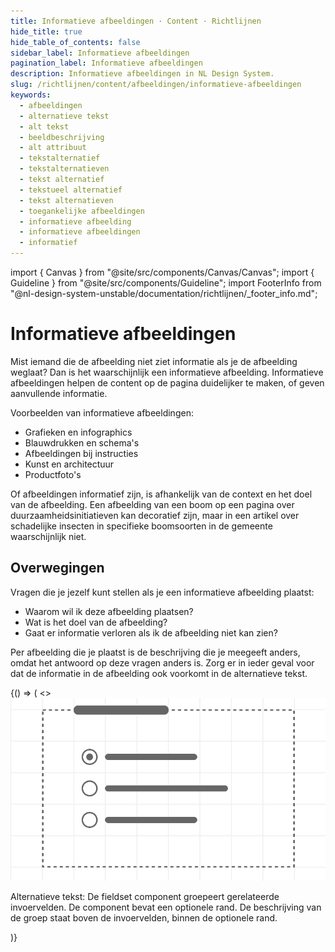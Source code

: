 ```yaml
---
title: Informatieve afbeeldingen · Content · Richtlijnen
hide_title: true
hide_table_of_contents: false
sidebar_label: Informatieve afbeeldingen
pagination_label: Informatieve afbeeldingen
description: Informatieve afbeeldingen in NL Design System.
slug: /richtlijnen/content/afbeeldingen/informatieve-afbeeldingen
keywords:
  - afbeeldingen
  - alternatieve tekst
  - alt tekst
  - beeldbeschrijving
  - alt attribuut
  - tekstalternatief
  - tekstalternatieven
  - tekst alternatief
  - tekstueel alternatief
  - tekst alternatieven
  - toegankelijke afbeeldingen
  - informatieve afbeelding
  - informatieve afbeeldingen
  - informatief
---
```


<!-- @license CC0-1.0 -->

import { Canvas } from "@site/src/components/Canvas/Canvas";
import { Guideline } from "@site/src/components/Guideline";
import FooterInfo from "@nl-design-system-unstable/documentation/richtlijnen/\_footer_info.md";

# Informatieve afbeeldingen

Mist iemand die de afbeelding niet ziet informatie als je de afbeelding weglaat? Dan is het waarschijnlijk een informatieve afbeelding. Informatieve afbeeldingen helpen de content op de pagina duidelijker te maken, of geven aanvullende informatie.

Voorbeelden van informatieve afbeeldingen:

- Grafieken en infographics
- Blauwdrukken en schema's
- Afbeeldingen bij instructies
- Kunst en architectuur
- Productfoto's

Of afbeeldingen informatief zijn, is afhankelijk van de context en het doel van de afbeelding. Een afbeelding van een boom op een pagina over duurzaamheidsinitiatieven kan decoratief zijn, maar in een artikel over schadelijke insecten in specifieke boomsoorten in de gemeente waarschijnlijk niet.

## Overwegingen

Vragen die je jezelf kunt stellen als je een informatieve afbeelding plaatst:

- Waarom wil ik deze afbeelding plaatsen?
- Wat is het doel van de afbeelding?
- Gaat er informatie verloren als ik de afbeelding niet kan zien?

Per afbeelding die je plaatst is de beschrijving die je meegeeft anders, omdat het antwoord op deze vragen anders is. Zorg er in ieder geval voor dat de informatie in de afbeelding ook voorkomt in de alternatieve tekst.

<Guideline appearance="do" title="Informatieve afbeeldingen een beschrijvende alternatieve tekst geven">
  <Canvas language="html">
    {() => (
      <>
        <paragraph>
        <img alt="De fieldset component groepeert gerelateerde invoervelden. De component bevat een optionele rand. De beschrijving van de groep staat boven de invoervelden, binnen de optionele rand." src="https://raw.githubusercontent.com/nl-design-system/documentatie/assets/richtlijnen_content_afbeeldingen_Fieldset.png" />
         <p>Alternatieve tekst: De fieldset component groepeert gerelateerde invoervelden. De component bevat een optionele rand. De beschrijving van de groep staat boven de invoervelden, binnen de optionele rand.</p>
        </paragraph>
      </>
    )}
  </Canvas>
</Guideline>

<FooterInfo />

